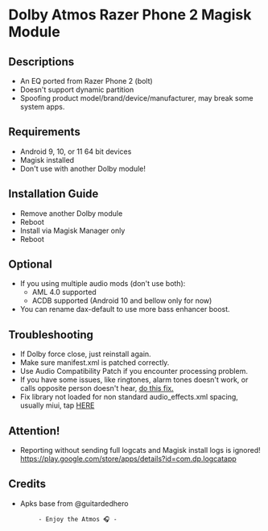 # Dolby Atmos Razer Phone 2 Magisk Module

## Descriptions
- An EQ ported from Razer Phone 2 (bolt)
- Doesn't support dynamic partition
- Spoofing product model/brand/device/manufacturer, may break some system apps.

## Requirements
- Android 9, 10, or 11 64 bit devices
- Magisk installed
- Don't use with another Dolby module!

## Installation Guide
- Remove another Dolby module
- Reboot
- Install via Magisk Manager only
- Reboot

## Optional
- If you using multiple audio mods (don't use both):
  - AML 4.0 supported
  - ACDB supported (Android 10 and bellow only for now)
- You can rename dax-default to use more bass enhancer boost.

## Troubleshooting
- If Dolby force close, just reinstall again.
- Make sure manifest.xml is patched correctly.
- Use Audio Compatibility Patch if you encounter processing problem.
- If you have some issues, like ringtones, alarm tones doesn't work, or calls opposite person doesn't hear, [do this fix.](https://t.me/audioryukimods/543)
- Fix library not loaded for non standard audio_effects.xml spacing, usually miui, tap [HERE](https://t.me/audioryukimods/593)


## Attention!
- Reporting without sending full logcats and Magisk install logs is ignored! https://play.google.com/store/apps/details?id=com.dp.logcatapp

## Credits
- Apks base from @guitardedhero 





           - Enjoy the Atmos 🎧 -
